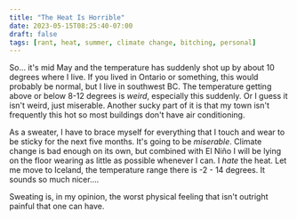 ```yaml
---
title: "The Heat Is Horrible"
date: 2023-05-15T08:25:40-07:00
draft: false
tags: [rant, heat, summer, climate change, bitching, personal]
---
```


So... it's mid May and the temperature has suddenly shot up by about 10 degrees
where I live. If you lived in Ontario or something, this would probably be
normal, but I live in southwest BC. The temperature getting above or below 8-12
degrees is *weird*, especially this suddenly. Or I guess it isn't weird, just
miserable. Another sucky part of it is that my town isn't frequently this hot
so most buildings don't have air conditioning.

As a sweater, I have to brace myself for everything that I touch and wear to be
sticky for the next five months. It's going to be *miserable*. Climate change
is bad enough on its own, but combined with El Niño I will be lying on the
floor wearing as little as possible whenever I can.  I *hate* the heat. Let me
move to Iceland, the temperature range there is -2 - 14 degrees. It sounds so
much nicer....

Sweating is, in my opinion, the worst physical feeling that isn't outright
painful that one can have.
